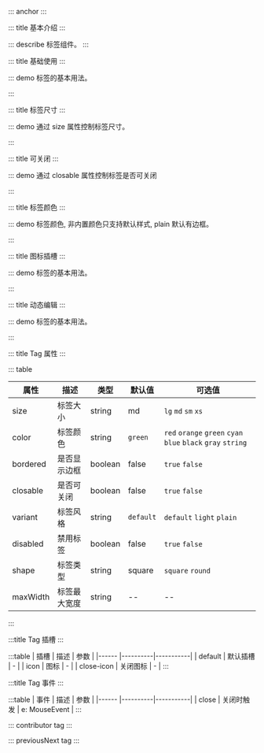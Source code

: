 ::: anchor
:::

::: title 基本介绍
:::

::: describe 标签组件。
:::

::: title 基础使用
:::

::: demo 标签的基本用法。

<template>
  <lay-tag>tag</lay-tag>
  &nbsp&nbsp
  <lay-tag bordered color="#FFF">tag</lay-tag>
  &nbsp&nbsp
  <lay-tag closable>tag</lay-tag>
  &nbsp&nbsp
  <lay-tag closable disabled>tag</lay-tag>
    &nbsp&nbsp
  <lay-tag closable max-width="120px" title="超过设置长度省略文本">超过设置长度省略文本</lay-tag>
</template>

<script>
</script>

:::

::: title 标签尺寸
:::

::: demo 通过 size 属性控制标签尺寸。

<template>
  <lay-tag>default</lay-tag>
  &nbsp&nbsp
  <lay-tag size="lg">tag lg</lay-tag>
  &nbsp&nbsp
  <lay-tag size="md">tag md</lay-tag>
  &nbsp&nbsp
  <lay-tag size="sm">tag sm</lay-tag>
  &nbsp&nbsp
  <lay-tag size="xs">tag xs</lay-tag>
  <br><br>
  <lay-tag><template #icon><lay-icon type="layui-icon-addition" /></template>default</lay-tag>
  &nbsp&nbsp
  <lay-tag size="lg"><template #icon><lay-icon type="layui-icon-addition" /></template>tag lg</lay-tag>
  &nbsp&nbsp
  <lay-tag size="md"><template #icon><lay-icon type="layui-icon-addition" /></template>tag md</lay-tag>
  &nbsp&nbsp
  <lay-tag size="sm"><template #icon><lay-icon type="layui-icon-addition" /></template>tag sm</lay-tag>
  &nbsp&nbsp
  <lay-tag size="xs"><template #icon><lay-icon type="layui-icon-addition" /></template>tag xs</lay-tag>
  <br><br>
  <lay-tag closable>
    <template #icon><lay-icon type="layui-icon-addition" /></template>
    default
  </lay-tag>
  &nbsp&nbsp
    <lay-tag size="lg" closable>
    <template #icon><lay-icon type="layui-icon-addition" /></template>
    tag lg
  </lay-tag>
  &nbsp&nbsp
    <lay-tag size="md" closable>
    <template #icon><lay-icon type="layui-icon-addition" /></template>
    tag md
  </lay-tag>
  &nbsp&nbsp
  <lay-tag size="sm" closable>
    <template #icon><lay-icon type="layui-icon-addition" /></template>
    tag sm
  </lay-tag>
  &nbsp&nbsp
  <lay-tag size="xs" closable>
    <template #icon><lay-icon type="layui-icon-addition" /></template>
    tag xs
  </lay-tag>
  &nbsp&nbsp
</template>

<script>
</script>

:::

::: title 可关闭
:::

::: demo 通过 closable 属性控制标签是否可关闭

<template>
  <lay-tag closable>Tag</lay-tag>
  &nbsp&nbsp
  <lay-tag closable>
    <template #icon><lay-icon type="layui-icon-addition" /></template>
    Tag 2
  </lay-tag>
    &nbsp&nbsp
  <lay-tag closable>
    <template #icon><lay-icon type="layui-icon-addition" /></template>
    自定义关闭图标
    <template #close-icon><lay-icon type="layui-icon-close-fill" /></template>
  </lay-tag>
</template>

<script>
</script>

:::

::: title 标签颜色
:::

::: demo 标签颜色, 非内置颜色只支持默认样式, plain 默认有边框。

<template>
  <p>default:</p>
  <span v-for="color in TAG_COLORS">
  <lay-tag :color="color">Tag</lay-tag>
  &nbsp&nbsp
  </span>
  &nbsp&nbsp&nbsp&nbsp
  <span v-for="color in TAG_COLORS">
  <lay-tag :color="color" bordered closable>Tag</lay-tag>
  &nbsp&nbsp
  </span>
  <br><br>
  <p>light:</p>
  <span v-for="color in TAG_COLORS">
  <lay-tag :color="color" variant="light">Tag</lay-tag>
  &nbsp&nbsp
  </span>
  &nbsp&nbsp&nbsp&nbsp
  <span v-for="color in TAG_COLORS">
  <lay-tag :color="color" variant="light" bordered closable>Tag</lay-tag>
  &nbsp&nbsp
  </span>
  <br><br>
  <p>plain:</p>
  <span v-for="color in TAG_COLORS">
  <lay-tag :color="color" variant="plain">Tag</lay-tag>
  &nbsp&nbsp
  </span>
  &nbsp&nbsp&nbsp&nbsp
  <span v-for="color in TAG_COLORS">
  <lay-tag :color="color" variant="plain" bordered closable>Tag</lay-tag>
  &nbsp&nbsp
  </span>
  <br><br>
  <p>custom:</p>
  <span v-for="color in COLORS">
  <lay-tag :color="color" variant="plain">Tag</lay-tag>
  &nbsp&nbsp
  </span>
  &nbsp&nbsp&nbsp&nbsp
  <span v-for="color in COLORS">
  <lay-tag :color="color" variant="plain" bordered closable>Tag</lay-tag>
  &nbsp&nbsp
  </span>
  <br><br>
</template>

<script>
import { ref } from 'vue'

export default {
  setup() {

  const TAG_COLORS = [
  "red",
  "orange",
  "green",
  "cyan",
  "blue",
  "black",
  "gray",
];

const COLORS = [
  "#EEE",
  "#67C23A",
  "#0fc6c2",
  "#165dff"
];

    return {
      TAG_COLORS,
      COLORS
    }
  }
}
</script>

:::

::: title 图标插槽
:::

::: demo 标签的基本用法。

<template>
  <lay-tag bordered size="lg" color="#FFF">
    <template #icon>
      <lay-icon type="layui-icon-vercode" />
    </template>
    tag
  </lay-tag>
  &nbsp&nbsp
  <lay-tag bordered size="lg" color="#FFF">
    <template #icon>
      <lay-icon type="layui-icon-login-qq" />
    </template>
    tag
  </lay-tag>
  &nbsp&nbsp
  <lay-tag bordered size="lg" color="#FFF">
    <template #icon>
      <lay-icon type="layui-icon-star-fill" />
    </template>
    tag
  </lay-tag>
  &nbsp&nbsp
</template>

<script>
</script>

:::

::: title 动态编辑
:::

::: demo 标签的基本用法。

<template>
  {{ tagData }}
  <br><br>
  <template v-for="(tag, index) of tagData" :key="`tag-${index}`">
  <lay-tag 
    closable
    @close="handleClose(index)"
    color="#EEE"
    style="margin-right: 5px;"
    >
    {{tag}}
  </lay-tag>
  </template>
  <span id="tagDemo" @click="handlerFocus">
    <lay-input 
    v-if="showInput"   
    ref="inputRef"      
    v-model.trim="inputVal"
    autofocus
    style="width:60px; height:24px"
    @keyup.enter="handleAdd"
    @blur="handleAdd" />
  <lay-tag 
    v-else 
    color="#EEE" 
    >
    <template #icon>
      <lay-icon type="layui-icon-addition"/>
    </template>
    添加
  </lay-tag>
  </span>
</template>

<script>
import { ref, nextTick } from 'vue';

export default {
  setup() {
    const tagData = ref(['Tag']);
    const inputRef = ref(null);
    const showInput = ref(false);
    const inputVal = ref('');

    const handleAdd = () => {
      if (inputVal.value) {
        tagData.value.push(inputVal.value);
        inputVal.value = '';
      }
      showInput.value = false;
    };

    const handleClose = (index) => {
      tagData.value.splice(index, 1);
    };

    const handlerFocus = (e) => {
      showInput.value = true;
      console.log("FIXME 临时")
      setTimeout(() => {
        document.querySelector('#tagDemo input').focus()
      },200)
 
    }

    return {
      tagData,
      inputRef,
      showInput,
      inputVal,
      handleAdd,
      handleClose,
      handlerFocus,
    };
  },
};
</script>
:::


::: title Tag 属性
:::

::: table

| 属性        | 描述     | 类型    | 默认值    | 可选值                             |
| ----------- | -------- | ------ | ------ | ------ |
| size | 标签大小 | string | md | `lg` `md` `sm` `xs`|
| color | 标签颜色 | string | `green`| `red` `orange` `green` `cyan` `blue` `black` `gray` `string` | 
| bordered | 是否显示边框 | boolean | false | `true` `false`|
| closable | 是否可关闭 | boolean | false | `true` `false`|
| variant  | 标签风格  | string | `default` | `default` `light` `plain`|
| disabled | 禁用标签  | boolean | false | `true` `false`|
| shape    | 标签类型  | string | square | `square` `round`|
| maxWidth | 标签最大宽度 | string| -- | --|

:::

:::title Tag 插槽
:::

:::table
| 插槽 | 描述 | 参数 |
|------ |----------|-----------|
| default | 默认插槽 | - |
| icon | 图标 | - |
| close-icon | 关闭图标 | - |
:::

:::title Tag 事件
:::

:::table
| 事件 | 描述 | 参数 |
|------ |----------|-----------|
| close | 关闭时触发 | e: MouseEvent |
:::

::: contributor tag
:::  

::: previousNext tag
:::